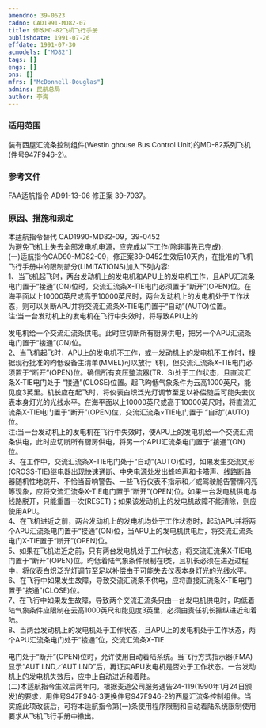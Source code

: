 ```yaml
---
amendno: 39-0623  
cadno: CAD1991-MD82-07  
title: 修改MD-82飞机飞行手册  
publishdate: 1991-07-26  
effdate: 1991-07-30  
acmodels: ["MD82"]  
tags: []  
engs: []  
pns: []  
mfrs: ["McDonnell-Douglas"]  
admins: 民航总局  
author: 李海  
---
```

  
### 适用范围  
装有西屋汇流条控制组件(Westin ghouse Bus Control Unit)的MD-82系列飞机(件号947F946-2)。  
  
<!--more-->  
### 参考文件  
  FAA适航指令 AD91-13-06 修正案 39-7037。  
  
### 原因、措施和规定  

  本适航指令替代 CAD1990-MD82-09，39-0452  
  为避免飞机上失去全部发电机电源，应完成以下工作(除非事先已完成):  
(一)适航指令CAD90-MD82-09，修正案39-0452生效后10天内，在批准的飞机飞行手册中的限制部分(LIMITATIONS)加入下列内容:  
1、当飞机起飞时，两台发动机上的发电机和APU上的发电机工作，且APU汇流条电门置于“接通”(ON)位时，交流汇流条X-TIE电门必须置于“断开”(OPEN)位。在海平面以上10000英尺或高于10000英尺时，两台发动机上的发电机处于工作状态，则可以关断APU并将交流汇流条X-TIE电门置于“自动”(AUTO)位置。  
  注:当一台发动机上的发电机在飞行中失效时，将导致APU上的  
  
发电机给一个交流汇流条供电。此时应切断所有厨房供电，把另一个APU汇流条电门置于“接通”(ON)位。  
 2、当飞机起飞时，APU上的发电机不工作，或一发动机上的发电机不工作时，根据现行批准的昀低设备主清单(MMEL)可以放行飞机，但交流汇流条X-TIE电门必须置于“断开”(OPEN)位。确信所有变压整流器(TR．S)处于工作状态，且直流汇条X-TIE电门处于 “接通”(CLOSE)位置。起飞昀低气象条件为云高1000英尺，能见度3英里。机长应在起飞时，将仪表白炽泛光灯调节至足以补偿随后可能失去仪表本身灯光的光线水平。在海平面以上10000英尺或高于10000英尺时，将直流汇流条X-TIE电门置于“断开”(OPEN)位，交流汇流条×TIE电门置于 “自动”(AUTO)位。  
  注:当一台发动机上的发电机在飞行中失效时，使APU上的发电机给一个交流汇流条供电，此时应切断所有厨房供电，将另一个APU汇流条电门置于“接通”(ON)位。  
3、在工作中，交流汇流条X-TIE电门处于“自动”(AUTO)位时，如果发生交流叉形(CROSS-TIE)继电器出现快速通断、中央电源处发出蜂呜声和卡嗒声、线路断路器随机性地跳开、不恰当音响警告、一些飞行仪表不指示和／或驾驶舱告警牌闪亮等现象，应将交流汇流条X-TIE电门置于“断开”(OPEN)位。如果一台发电机供电与线路脱开，只能重置一次(RESET)；如果该发动机上的发电机故障不能清除，则应使用APU。  
  4、在飞机进近之前，两台发动机上的发电机均处于工作状态时，起动APU并将两个APU汇流条电门置于“接通”(ON)位，当APU上的发电机供电后，将交流汇流条电门X-TIE置于“断开”(OPEN)位。  
  5、如果在飞机进近之前，只有两台发电机处于工作状态，将交流汇流条X-TIE电门置于“断开”(OPEN)位。昀低着陆气象条件限制在I类，且机长必须在进近过程中，将仪表白炽泛光灯调节至足以补偿由于可能失去仪表本身灯光的光线水平。  
  6、在飞行中如果发生故障，导致交流汇流条不供电，应将直接汇流条X-TIE电门置于“接通”(CLOSE)位。  
  7、在飞行中如果发生故障，导致两个交流汇流条只由一台发电机供电时，昀低着陆气象条件应限制在云高1000英尺和能见度3英里，必须由责任机长操纵进近和着陆。  
8、当两台发动机上的发电机处于工作状态，且APU上的发电机处于工作状态，两个APU汇流条电门处于“接通”位，交流汇流条X-TIE  
  
电门处于“断开”(OPEN)位时，允许使用自动着陆系统。当飞行方式指示器(FMA)显示“AUT LND／AUT LND”后，再证实APU发电机是否处于工作状态。一台发动机上的发电机失效后，应中止自动进近和着陆。  
(二)本适航指令生效后两年内，根据麦道公司服务通告24-119(1990年1月24日颁发)的要求，用件号947F946-3更换件号947F946-2的西屋汇流条控制组件。当实施此项改装后，可将本适航指令第(一)条使用程序限制和自动着陆系统限制使用要求从飞机飞行手册中撤出。  
